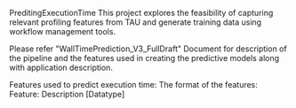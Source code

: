 PreditingExecutionTime
This project explores the feasibility of capturing relevant profiling features from TAU and generate training data using workflow management tools.

Please refer "WallTimePrediction_V3_FullDraft" Document for description of the pipeline and the features used in creating the predictive models along with application description.

Features used to predict execution time:
The format of the features: 
Feature: Description [Datatype]

